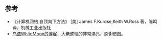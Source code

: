 ## 参考

- 《计算机网络 自顶向下方法》 [美] James F.Kurose,Keith W.Ross 著，陈鸣 译，机械工业出版社
- [乌漆WhiteMoon的博客](https://www.cnblogs.com/linfangnan/)，大佬整理的非常漂亮，感谢借图。